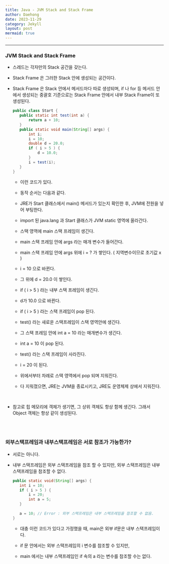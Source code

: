 ```yaml
---
title: Java - JVM Stack and Stack Frame
author: Daehong
date: 2023-11-29
category: Jekyll
layout: post
mermaid: true
---
```


<hr>

### JVM Stack and Stack Frame

 - 스레드는 각자만의 Stack 공간을 갖는다.
 
 - Stack Frame 은 그러한 Stack 안에 생성되는 공간이다.
 
 - Stack Frame 은 Stack 안에서 메서드마다 따로 생성되며, if 나 for 등 메서드 안에서 생성되는 중괄호 기준으로는 Stack Frame 안에서 내부 Stack Frame이 또 생성된다.
 
	 ```java
	 public class Start {
		public static int test(int a) {
			return a + 10;
		}
		public static void main(String[] args) {
			int i;
			i = 10;
			double d = 20.0;
			if ( i > 5 ) {
				d = 10.0;
			}
			i = test(i);
		}
	 } 
	 ```
 
	- 이런 코드가 있다.
	
	- 동작 순서는 다음과 같다.
	
	- JRE가 Start 클래스에서 main() 메서드가 있는지 확인한 후, JVM에 전원을 넣어 부팅한다.
	
	- import 된 java.lang 과 Start 클래스가 JVM static 영역에 올라간다.
	
	- 스택 영역에 main 스택 프레임이 생긴다.
	
	- main 스택 프레임 안에 args 라는 매개 변수가 들어간다.
	
	- main 스택 프레임 안에 args 위에 i = ? 가 쌓인다. ( 지역변수이므로 초기값 x )
	
	- i = 10 으로 바뀐다.
	
	- 그 위에 d = 20.0 이 쌓인다.
	
	- if ( i > 5 ) 라는 내부 스택 프레임이 생긴다.
	
	- d가 10.0 으로 바뀐다.
	
	- if ( i > 5 ) 라는 스택 프레임이 pop 된다.
	
	- test() 라는 새로운 스택프레임이 스택 영역안에 생긴다.
	
	- 그 스택 프레임 안에 int a = 10 라는 매개변수가 생긴다.
	
	- int a = 10 이 pop 된다.
	
	- test() 라는 스택 프레임이 사라진다.
	
	- i = 20 이 된다.
	
	- 위에서부터 차례로 스택 영역에서 pop 되며 지워진다.
	
	- 다 지워졌으면, JRE는 JVM을 종료시키고, JRE도 운영체제 상에서 지워진다.
	
<br>
	
 - 참고로 힙 메모리에 객체가 생기면, 그 상위 객체도 항상 함께 생긴다. 그래서 Object 객체는 항상 같이 생성된다.
	
<br>
<br>

### 외부스택프레임과 내부스택프레임은 서로 참조가 가능한가?

 - 서로는 아니다.
 
 - 내부 스택프레임은 외부 스택프레임을 참조 할 수 있지만, 외부 스택프레임은 내부 스택프레임을 참조할 수 없다.
 
	 ```java
	 public static void(String[] args) {
		int i = 10;
		if ( i > 5 ) {
			i = 20;
			int a = 5;
		}
		
		a = 10; // Error : 외부 스택프레임은 내부 스택프레임을 참조할 수 없음.
	 }
	 ```
 
	- 대충 이런 코드가 있다고 가정했을 때, main은 외부 if문은 내부 스택프레임이다.
	
	- if 문 안에서는 외부 스택프레임의 i 변수를 참조할 수 있지만,
	
	- main 에서는 내부 스택프레임인 if 속의 a 라는 변수를 참조할 수는 없다.

<br>
<br>
<br>
<br>
<br>